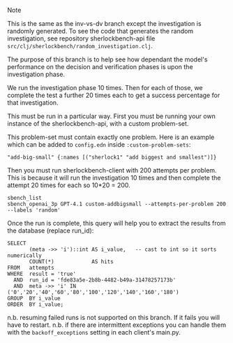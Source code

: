 > [!NOTE]
> This is the same as the inv-vs-dv branch except the investigation is randomly generated.
> To see the code that generates the random investigation, see repository sherlockbench-api
> file `src/clj/sherlockbench/random_investigation.clj`.

The purpose of this branch is to help see how dependant the model's performance
on the decision and verification phases is upon the investigation phase.

We run the investigation phase 10 times. Then for each of those, we complete the
test a further 20 times each to get a success percentage for that investigation.

This must be run in a particular way. First you must be running your own
instance of the sherlockbench-api, with a custom problem-set.

This problem-set must contain exactly one problem. Here is an example which can
be added to `config.edn` inside `:custom-problem-sets`:
```
"add-big-small" {:names [("sherlock1" "add biggest and smallest")]}
```

Then you must run sherlockbench-client with 200 attempts per problem. This is
because it will run the investigation 10 times and then complete the attempt 20
times for each so 10*20 = 200.
```
sbench_list
sbench_openai_3p GPT-4.1 custom-addbigsmall --attempts-per-problem 200 --labels 'random'
```

Once the run is complete, this query will help you to extract the results from the database (replace run_id):
```
SELECT
       (meta ->> 'i')::int AS i_value,   -- cast to int so it sorts numerically
       COUNT(*)            AS hits
FROM   attempts
WHERE  result = 'true'
  AND  run_id = 'fde83a5e-2b8b-4482-b49a-31478257173b'
  AND  meta ->> 'i' IN ('0','20','40','60','80','100','120','140','160','180')
GROUP  BY i_value
ORDER  BY i_value;
```

n.b. resuming failed runs is not supported on this branch. If it fails you will
have to restart. n.b. if there are intermittent exceptions you can handle them
with the `backoff_exceptions` setting in each client's main.py.
